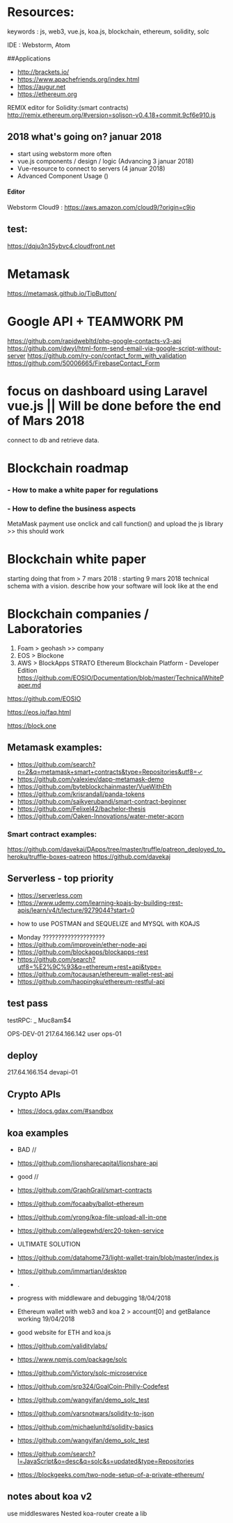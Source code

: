 # Resources:

keywords : js, web3, vue.js, koa.js, blockchain, ethereum, solidity, solc

IDE : Webstorm, Atom

##Applications

- http://brackets.io/
- https://www.apachefriends.org/index.html
- https://augur.net
- https://ethereum.org

REMIX editor for Solidity:(smart contracts)
http://remix.ethereum.org/#version=soljson-v0.4.18+commit.9cf6e910.js

## 2018 what's going on? januar 2018

- start using webstorm more often
- vue.js components / design / logic (Advancing 3 januar 2018)
- Vue-resource to connect to servers (4 januar 2018)
- Advanced Component Usage ()

#### Editor
Webstorm
Cloud9 : https://aws.amazon.com/cloud9/?origin=c9io

## test:
https://dqju3n35ybvc4.cloudfront.net

# Metamask

https://metamask.github.io/TipButton/

# Google API + TEAMWORK PM

https://github.com/rapidwebltd/php-google-contacts-v3-api
https://github.com/dwyl/html-form-send-email-via-google-script-without-server
https://github.com/ry-con/contact_form_with_validation
https://github.com/50006665/FirebaseContact_Form


# focus on dashboard using Laravel vue.js ||  Will be done before the end of Mars 2018
connect to db and retrieve data.

# Blockchain roadmap

### - How to make a white paper for regulations
### - How to define the business aspects

MetaMask payment
use onclick and call function() and upload the js library >> this should work

# Blockchain white paper
starting doing that from > 7 mars 2018 : starting 9 mars 2018
technical schema with a vision.
describe how your software will look like at the end

# Blockchain companies / Laboratories
 1) Foam > geohash  >> company
 2) EOS > Blockone
 3) AWS > BlockApps STRATO Ethereum Blockchain Platform - Developer Edition
 https://github.com/EOSIO/Documentation/blob/master/TechnicalWhitePaper.md

https://github.com/EOSIO

https://eos.io/faq.html

https://block.one


## Metamask examples:
- https://github.com/search?p=2&q=metamask+smart+contracts&type=Repositories&utf8=✓
- https://github.com/valexiev/dapp-metamask-demo
- https://github.com/byteblockchainmaster/VueWithEth
- https://github.com/krisrandall/panda-tokens
- https://github.com/saikyerubandi/smart-contract-beginner
- https://github.com/Felixel42/bachelor-thesis
- https://github.com/Oaken-Innovations/water-meter-acorn

### Smart contract examples:
https://github.com/davekaj/DApps/tree/master/truffle/patreon_deployed_to_heroku/truffle-boxes-patreon
https://github.com/davekaj

## Serverless - top priority
- https://serverless.com
- https://www.udemy.com/learning-koajs-by-building-rest-apis/learn/v4/t/lecture/9279044?start=0
+ how to use POSTMAN and SEQUELIZE and MYSQL with KOAJS

- Monday ????????????????????
- https://github.com/improvein/ether-node-api
- https://github.com/blockapps/blockapps-rest
- https://github.com/search?utf8=%E2%9C%93&q=ethereum+rest+api&type=
- https://github.com/tocausan/ethereum-wallet-rest-api
- https://github.com/haopingku/ethereum-restful-api


## test pass
testRPC: _
Muc8am$4

OPS-DEV-01
217.64.166.142
user
ops-01
## deploy
217.64.166.154
devapi-01

## Crypto APIs
- https://docs.gdax.com/#sandbox
## koa examples
- BAD //
- https://github.com/lionsharecapital/lionshare-api
- good //
- https://github.com/GraphGrail/smart-contracts
- https://github.com/focaaby/ballot-ethereum
- https://github.com/yrong/koa-file-upload-all-in-one
- https://github.com/allegewhd/erc20-token-service

- ULTIMATE SOLUTION
- https://github.com/datahome73/light-wallet-train/blob/master/index.js
- https://github.com/immartian/desktop
- .
- progress with middleware and debugging 18/04/2018
- Ethereum wallet with web3 and koa 2 > account[0] and getBalance working 19/04/2018
- good website for ETH and koa.js
- https://github.com/validitylabs/
- https://www.npmjs.com/package/solc
- https://github.com/Victory/solc-microservice
- https://github.com/srp324/GoalCoin-Philly-Codefest
- https://github.com/wangyifan/demo_solc_test
- https://github.com/varsnotwars/solidity-to-json
- https://github.com/michaelunltd/solidity-basics
- https://github.com/wangyifan/demo_solc_test
- https://github.com/search?l=JavaScript&o=desc&q=solc&s=updated&type=Repositories
- https://blockgeeks.com/two-node-setup-of-a-private-ethereum/
## notes about koa v2
use middleswares
Nested
koa-router
create a lib
